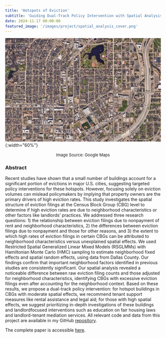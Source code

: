 ```yaml
---
title: 'Hotspots of Eviction'
subtitle: 'Guiding Dual-Track Policy Intervention with Spatial Analysis'
date: 2024-11-17 00:00:00
featured_image: '/images/project/spatial_analysis_cover.png'
---
```


![](/images/project/spatial_analysis_cover.png){:width="60%"}
<p style="text-align: center;"><font size="2">Image Source: Google Maps</font></p>

### Abstract
Recent studies have shown that a small number of buildings account for a significant portion of evictions in major U.S. cities, suggesting targeted policy interventions for these hotspots. However, focusing solely on eviction volumes can mislead policymakers by implying that property owners are the primary drivers of high eviction rates. This study investigates the spatial structure of eviction filings at the Census Block Group (CBG) level to determine if high eviction rates are due to neighborhood characteristics or other factors like landlords’ practices. We addressed three research questions: 1) the relationship between eviction filings due to nonpayment of rent and neighborhood characteristics, 2) the differences between eviction filings due to nonpayment and those for other reasons, and 3) the extent to which high rates of eviction filings in certain CBGs can be attributed to neighborhood characteristics versus unexplained spatial effects. We used Restricted Spatial Generalized Linear Mixed Models (RSGLMMs) with Hamiltonian Monte Carlo (HMC) sampling to estimate neighborhood fixed effects and spatial random effects, using data from Dallas County. Our findings confirm that important neighborhood factors identified in previous studies are consistently significant. Our spatial analysis revealed a noticeable difference between raw eviction filing counts and those adjusted for neighborhood characteristics, identifying CBGs with excessive eviction filings even after accounting for the neighborhood context. Based on these results, we propose a dual-track policy intervention: for hotspot buildings in CBGs with moderate spatial effects, we recommend tenant support measures like rental assistance and legal aid; for those with high spatial effects, we suggest prioritizing in-depth investigations of these buildings and landlordfocused interventions such as education on fair housing laws and landlord-tenant mediation services. All relevant code and data from this project are available in my GitHub [repository](https://github.com/yilmajung/eviction2024repo).

The complete paper is accessible [here](https://pike.psu.edu/publications/bigdata24-evict.pdf).